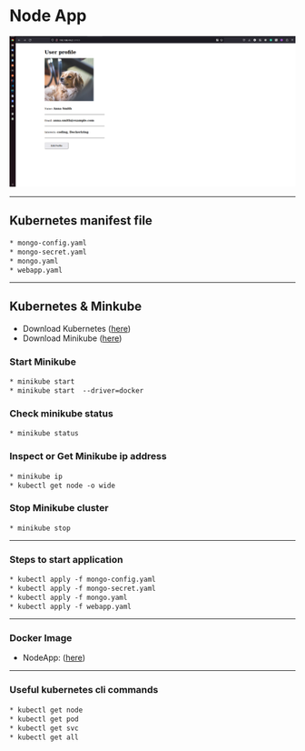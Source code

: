 # Node App
  ![Alt text](image.png)

***

## Kubernetes manifest file
    * mongo-config.yaml
    * mongo-secret.yaml
    * mongo.yaml
    * webapp.yaml
  
*** 
## Kubernetes & Minkube 
* Download Kubernetes ([here](https://kubernetes.io/docs/home/))
* Download Minikube ([here](https://kubernetes.io/docs/home/))
### Start Minikube
    * minikube start 
    * minikube start  --driver=docker 
### Check minikube status
    * minikube status
### Inspect or Get Minikube ip address
    * minikube ip 
    * kubectl get node -o wide
### Stop Minikube cluster
    * minikube stop 

*** 
### Steps to start application
    * kubectl apply -f mongo-config.yaml
    * kubectl apply -f mongo-secret.yaml
    * kubectl apply -f mongo.yaml
    * kubectl apply -f webapp.yaml


***
### Docker Image
* NodeApp: ([here](https://kubernetes.io/docs/home/))

*** 
### Useful kubernetes cli commands
    * kubectl get node
    * kubectl get pod
    * kubectl get svc
    * kubectl get all
